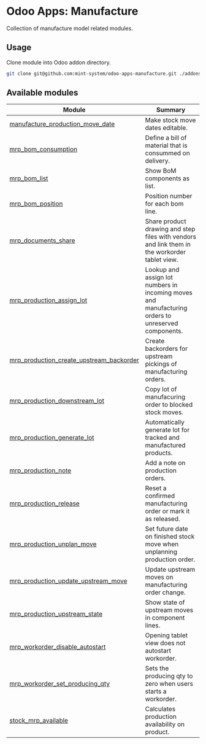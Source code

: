 # Odoo Apps: Manufacture

Collection of manufacture model related modules.

## Usage

Clone module into Odoo addon directory.

```bash
git clone git@github.com:mint-system/odoo-apps-manufacture.git ./addons/manufacture
```

## Available modules

| Module | Summary |
| --- | --- |
| [manufacture_production_move_date](manufacture_production_move_date) |         Make stock move dates editable. |
| [mrp_bom_consumption](mrp_bom_consumption) |         Define a bill of material that is consummed on delivery. |
| [mrp_bom_list](mrp_bom_list) |         Show BoM components as list. |
| [mrp_bom_position](mrp_bom_position) |         Position number for each bom line. |
| [mrp_documents_share](mrp_documents_share) |         Share product drawing and step files with vendors and link them in the workorder tablet view. |
| [mrp_production_assign_lot](mrp_production_assign_lot) |         Lookup and assign lot numbers in incoming moves and manufacturing orders to unreserved components. |
| [mrp_production_create_upstream_backorder](mrp_production_create_upstream_backorder) |         Create backorders for upstream pickings of manufacturing orders. |
| [mrp_production_downstream_lot](mrp_production_downstream_lot) |         Copy lot of manufacuring order to blocked stock moves. |
| [mrp_production_generate_lot](mrp_production_generate_lot) |         Automatically generate lot for tracked and manufactured products. |
| [mrp_production_note](mrp_production_note) |         Add a note on production orders. |
| [mrp_production_release](mrp_production_release) |         Reset a confirmed manufacturing order or mark it as released. |
| [mrp_production_unplan_move](mrp_production_unplan_move) |         Set future date on finished stock move when unplanning production order. |
| [mrp_production_update_upstream_move](mrp_production_update_upstream_move) |         Update upstream moves on manufacturing order change. |
| [mrp_production_upstream_state](mrp_production_upstream_state) |         Show state of upstream moves in component lines. |
| [mrp_workorder_disable_autostart](mrp_workorder_disable_autostart) |         Opening tablet view does not autostart workorder. |
| [mrp_workorder_set_producing_qty](mrp_workorder_set_producing_qty) |         Sets the producing qty to zero when users starts a workorder. |
| [stock_mrp_available](stock_mrp_available) |         Calculates production availability on product. |
